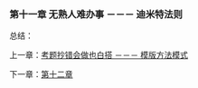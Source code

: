 ### 第十一章 无熟人难办事 －－－ 迪米特法则

总结：



上一章：[考题抄错会做也白搭 －－－ 模版方法模式](https://github.com/flyingalex/design-patterns-by-php/blob/master/chapter10.md)

下一章：[第十二章](https://github.com/flyingalex/design-patterns-by-php/blob/master/chapter12.md)